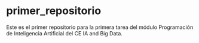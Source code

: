 # primer_repositorio
Este es el primer repositorio para la primera tarea del módulo Programación de Inteligencia Artificial del CE IA and Big Data.
